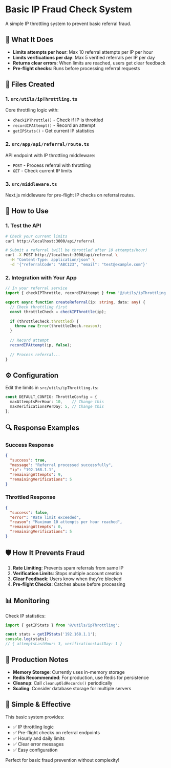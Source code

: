 # Basic IP Fraud Check System

A simple IP throttling system to prevent basic referral fraud.

## 🎯 What It Does

- **Limits attempts per hour**: Max 10 referral attempts per IP per hour
- **Limits verifications per day**: Max 5 verified referrals per IP per day
- **Returns clear errors**: When limits are reached, users get clear feedback
- **Pre-flight checks**: Runs before processing referral requests

## 📁 Files Created

### 1. `src/utils/ipThrottling.ts`
Core throttling logic with:
- `checkIPThrottle()` - Check if IP is throttled
- `recordIPAttempt()` - Record an attempt
- `getIPStats()` - Get current IP statistics

### 2. `src/app/api/referral/route.ts`
API endpoint with IP throttling middleware:
- `POST` - Process referral with throttling
- `GET` - Check current IP limits

### 3. `src/middleware.ts`
Next.js middleware for pre-flight IP checks on referral routes.

## 🚀 How to Use

### 1. Test the API
```bash
# Check your current limits
curl http://localhost:3000/api/referral

# Submit a referral (will be throttled after 10 attempts/hour)
curl -X POST http://localhost:3000/api/referral \
  -H "Content-Type: application/json" \
  -d '{"referralCode": "ABC123", "email": "test@example.com"}'
```

### 2. Integration with Your App
```typescript
// In your referral service
import { checkIPThrottle, recordIPAttempt } from '@/utils/ipThrottling';

export async function createReferral(ip: string, data: any) {
  // Check throttling first
  const throttleCheck = checkIPThrottle(ip);
  
  if (throttleCheck.throttled) {
    throw new Error(throttleCheck.reason);
  }
  
  // Record attempt
  recordIPAttempt(ip, false);
  
  // Process referral...
}
```

## ⚙️ Configuration

Edit the limits in `src/utils/ipThrottling.ts`:

```typescript
const DEFAULT_CONFIG: ThrottleConfig = {
  maxAttemptsPerHour: 10,    // Change this
  maxVerificationsPerDay: 5, // Change this
};
```

## 🔍 Response Examples

### Success Response
```json
{
  "success": true,
  "message": "Referral processed successfully",
  "ip": "192.168.1.1",
  "remainingAttempts": 9,
  "remainingVerifications": 5
}
```

### Throttled Response
```json
{
  "success": false,
  "error": "Rate limit exceeded",
  "reason": "Maximum 10 attempts per hour reached",
  "remainingAttempts": 0,
  "remainingVerifications": 5
}
```

## 🛡️ How It Prevents Fraud

1. **Rate Limiting**: Prevents spam referrals from same IP
2. **Verification Limits**: Stops multiple account creation
3. **Clear Feedback**: Users know when they're blocked
4. **Pre-flight Checks**: Catches abuse before processing

## 📊 Monitoring

Check IP statistics:
```typescript
import { getIPStats } from '@/utils/ipThrottling';

const stats = getIPStats('192.168.1.1');
console.log(stats);
// { attemptsLastHour: 3, verificationsLastDay: 1 }
```

## 🔧 Production Notes

- **Memory Storage**: Currently uses in-memory storage
- **Redis Recommended**: For production, use Redis for persistence
- **Cleanup**: Call `cleanupOldRecords()` periodically
- **Scaling**: Consider database storage for multiple servers

## 🎯 Simple & Effective

This basic system provides:
- ✅ IP throttling logic
- ✅ Pre-flight checks on referral endpoints
- ✅ Hourly and daily limits
- ✅ Clear error messages
- ✅ Easy configuration

Perfect for basic fraud prevention without complexity! 